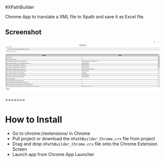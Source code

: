 
#XPathBuilder

Chrome App to translate a XML file to Xpath and save it as Excel file.

## Screenshot
![screenshot](/assets/screenshot.png)

=======
# How to Install
- Go to chrome://extensions/ in Chrome
- Pull project or download the `XPathBuilder_Chrome.crx` file from project
- Drag and drop `XPathBuilder_Chrome.crx` file onto the Chrome Extension Screen
- Launch app from Chrome App Launcher
